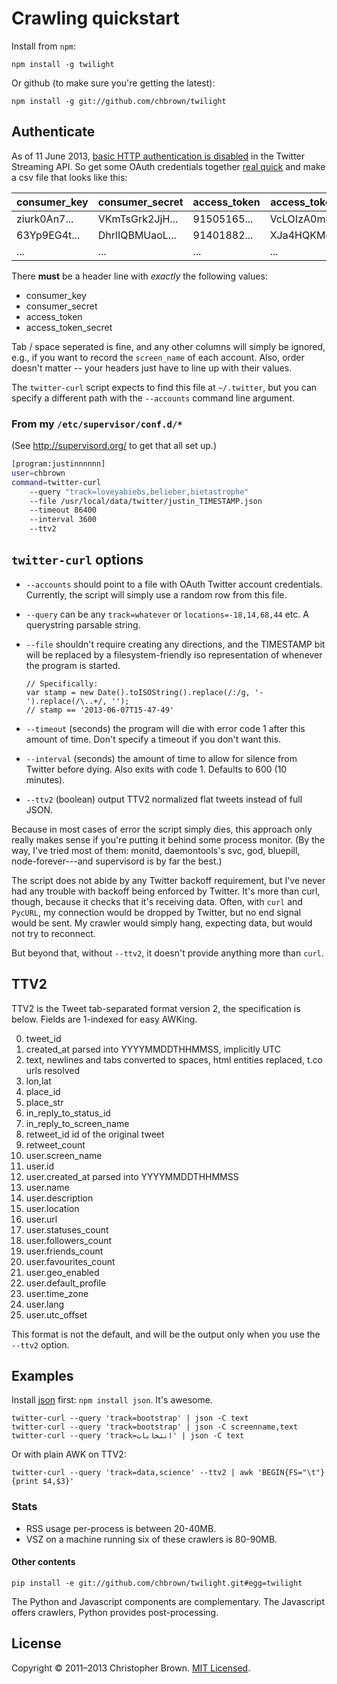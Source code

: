 # Crawling quickstart

Install from `npm`:

    npm install -g twilight

Or github (to make sure you're getting the latest):

    npm install -g git://github.com/chbrown/twilight

## Authenticate

As of 11 June 2013, [basic HTTP authentication is disabled](https://dev.twitter.com/docs/faq#17750)
in the Twitter Streaming API. So get some OAuth credentials together [real quick](https://github.com/chbrown/autoauth) and make a csv file that looks like this:

| consumer_key | consumer_secret | access_token | access_token_secret |
|--------------|-----------------|-------------|--------------------|
| ziurk0An7... | VKmTsGrk2JjH... | 91505165... | VcLOIzA0mkiCSbU... |
| 63Yp9EG4t... | DhrlIQBMUaoL... | 91401882... | XJa4HQKMgqfd7ee... |
| ...          | ...             | ...         | ...                |

There **must** be a header line with _exactly_ the following values:

  * consumer_key
  * consumer_secret
  * access_token
  * access_token_secret

Tab / space seperated is fine, and any other columns will simply be ignored, e.g., if you want to record the `screen_name` of each account. Also, order doesn't matter -- your headers just have to line up with their values.

The `twitter-curl` script expects to find this file at `~/.twitter`,
but you can specify a different path with the `--accounts` command line argument.

### From my `/etc/supervisor/conf.d/*`

(See http://supervisord.org/ to get that all set up.)

```bash
[program:justinnnnnn]
user=chbrown
command=twitter-curl
    --query "track=loveyabiebs,belieber,bietastrophe"
    --file /usr/local/data/twitter/justin_TIMESTAMP.json
    --timeout 86400
    --interval 3600
    --ttv2
```

## `twitter-curl` options

* `--accounts` should point to a file with OAuth Twitter account credentials.
  Currently, the script will simply use a random row from this file.
* `--query` can be any `track=whatever` or `locations=-18,14,68,44` etc. A
  querystring parsable string.
* `--file` shouldn't require creating any directions, and the TIMESTAMP bit
  will be replaced by a filesystem-friendly iso representation of whenever
  the program is started.

      // Specifically:
      var stamp = new Date().toISOString().replace(/:/g, '-').replace(/\..+/, '');
      // stamp == '2013-06-07T15-47-49'

* `--timeout` (seconds) the program will die with error code 1 after this
   amount of time. Don't specify a timeout if you don't want this.
* `--interval` (seconds) the amount of time to allow for silence from Twitter
   before dying. Also exits with code 1. Defaults to 600 (10 minutes).
* `--ttv2` (boolean) output TTV2 normalized flat tweets instead of full JSON.

Because in most cases of error the script simply dies, this approach only
really makes sense if you're putting it behind some process monitor. (By the way,
I've tried most of them: monitd, daemontools's svc, god, bluepill,
node-forever---and supervisord is by far the best.)

The script does not abide by any Twitter backoff requirement, but I've never
had any trouble with backoff being enforced by Twitter. It's more than curl,
though, because it checks that it's receiving data. Often, with `curl` and
`PycURL`, my connection would be dropped by Twitter, but no end signal would be sent.
My crawler would simply hang, expecting data, but would not try to reconnect.

But beyond that, without `--ttv2`, it doesn't provide anything more than `curl`.

## TTV2

TTV2 is the Tweet tab-separated format version 2, the specification is below.
Fields are 1-indexed for easy AWKing.

  0. tweet_id
  1. created_at parsed into YYYYMMDDTHHMMSS, implicitly UTC
  2. text, newlines and tabs converted to spaces, html entities replaced, t.co urls resolved
  3. lon,lat
  4. place_id
  5. place_str
  6. in_reply_to_status_id
  7. in_reply_to_screen_name
  8. retweet_id id of the original tweet
  9. retweet_count
  10. user.screen_name
  11. user.id
  12. user.created_at parsed into YYYYMMDDTHHMMSS
  13. user.name
  14. user.description
  15. user.location
  16. user.url
  17. user.statuses_count
  18. user.followers_count
  19. user.friends_count
  20. user.favourites_count
  21. user.geo_enabled
  22. user.default_profile
  23. user.time_zone
  24. user.lang
  25. user.utc_offset

This format is not the default, and will be the output only when you use the `--ttv2` option.

## Examples

Install [json](https://github.com/zpoley/json-command) first: `npm install json`. It's awesome.

    twitter-curl --query 'track=bootstrap' | json -C text
    twitter-curl --query 'track=bootstrap' | json -C screenname,text
    twitter-curl --query 'track=انتخابات' | json -C text

Or with plain AWK on TTV2:

    twitter-curl --query 'track=data,science' --ttv2 | awk 'BEGIN{FS="\t"}{print $4,$3}'

### Stats

* RSS usage per-process is between 20-40MB.
* VSZ on a machine running six of these crawlers is 80-90MB.


#### Other contents

    pip install -e git://github.com/chbrown/twilight.git#egg=twilight

The Python and Javascript components are complementary.
The Javascript offers crawlers, Python provides post-processing.

## License

Copyright © 2011–2013 Christopher Brown. [MIT Licensed](LICENSE).
